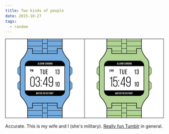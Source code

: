```yaml
---
title: Two kinds of people
date: 2015-10-27
tags:
  - random
---
```


![2 kinds](/img/2kinds.jpg)

Accurate. This is my wife and I (she's military). [Really fun Tumblr](http://2kindsofpeople.tumblr.com/) in general.
